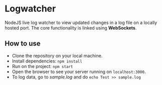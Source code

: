 # Logwatcher
NodeJS live log watcher to view updated changes in a log file on a locally hosted port. The core functionality is linked using **WebSockets**.
## How to use
- Clone the repository on your local machine.
- Install dependencies: `npm install`
- Run on the project: `npm start`
- Open the browser to see your server running on `localhost:3000`.
- To log data, go to _sample.log_ and do `echo Test >> sample.log`
